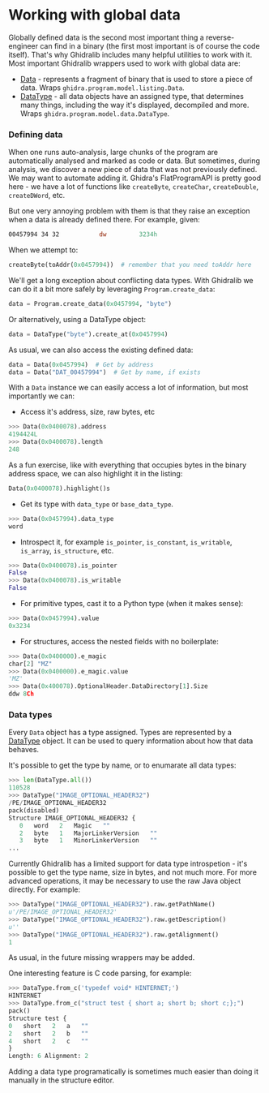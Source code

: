 # Working with global data

Globally defined data is the second most important thing a reverse-engineer can find in a binary (the first
most important is of course the code itself). That's why Ghidralib includes many helpful utilities
to work with it. Most important Ghidralib wrappers used to work with global data are:

* [Data](reference.md#ghidralib.Data) - represents a fragment of binary that is used to store a piece of data. Wraps `ghidra.program.model.listing.Data`.
* [DataType](reference.md#ghidralib.DataType) - all data objects have an assigned type, that determines many things, including the way it's displayed, decompiled and more. Wraps `ghidra.program.model.data.DataType`.


### Defining data

When one runs auto-analysis, large chunks of the program are automatically analysed and marked as code
or data. But sometimes, during analysis, we discover a new piece of data that was not previously
defined. We may want to automate adding it. Ghidra's FlatProgramAPI is pretty good here - we
have a lot of functions like `createByte`, `createChar`, `createDouble`, `createDWord`, etc.

But one very annoying problem with them is that they raise an exception when a data is already defined there.
For example, given:

```asm
00457994 34 32           dw         3234h
```

When we attempt to:

```python
createByte(toAddr(0x0457994))  # remember that you need toAddr here
```

We'll get a long exception about conflicting data types. With Ghidralib we can do it
a bit more safely by leveraging `Program.create_data`:

```python
data = Program.create_data(0x0457994, "byte")
```

Or alternatively, using a DataType object:

```python
data = DataType("byte").create_at(0x0457994)
```

As usual, we can also access the existing defined data:

```python
data = Data(0x0457994)  # Get by address
data = Data("DAT_00457994")  # Get by name, if exists
```

With a `Data` instance we can easily access a lot of information, but most importantly we can:

* Access it's address, size, raw bytes, etc

```python
>>> Data(0x0400078).address
4194424L
>>> Data(0x0400078).length
248
```

As a fun exercise, like with everything that occupies bytes in the binary address space, we
can also highlight it in the listing:

```python
Data(0x0400078).highlight()s
```

* Get its type with `data_type` or `base_data_type`.

```python
>>> Data(0x0457994).data_type
word
```

* Introspect it, for example `is_pointer`, `is_constant`, `is_writable`, `is_array`, `is_structure`, etc.

```python
>>> Data(0x0400078).is_pointer
False
>>> Data(0x0400078).is_writable
False
```

* For primitive types, cast it to a Python type (when it makes sense):

```python
>>> Data(0x0457994).value
0x3234
```

* For structures, access the nested fields with no boilerplate:

```python
>>> Data(0x0400000).e_magic
char[2] "MZ"
>>> Data(0x0400000).e_magic.value
'MZ'
>>> Data(0x400078).OptionalHeader.DataDirectory[1].Size
ddw 8Ch
```

### Data types

Every `Data` object has a type assigned. Types are represented by a
[DataType](reference.md#ghidralib.DataType) object. It can be used to query information about how
that data behaves.

It's possible to get the type by name, or to enumarate all data types:

```python
>>> len(DataType.all())
110528
>>> DataType("IMAGE_OPTIONAL_HEADER32")
/PE/IMAGE_OPTIONAL_HEADER32
pack(disabled)
Structure IMAGE_OPTIONAL_HEADER32 {
   0   word   2   Magic   ""
   2   byte   1   MajorLinkerVersion   ""
   3   byte   1   MinorLinkerVersion   ""
...
```

Currently Ghidralib has a limited support for data type introspetion - it's
possible to get the type name, size in bytes, and not much more. For more advanced operations,
it may be necessary to use the raw Java object directly. For example:

```python
>>> DataType("IMAGE_OPTIONAL_HEADER32").raw.getPathName()
u'/PE/IMAGE_OPTIONAL_HEADER32'
>>> DataType("IMAGE_OPTIONAL_HEADER32").raw.getDescription()
u''
>>> DataType("IMAGE_OPTIONAL_HEADER32").raw.getAlignment()
1
```

As usual, in the future missing wrappers may be added.

One interesting feature is C code parsing, for example:

```python
>>> DataType.from_c('typedef void* HINTERNET;')
HINTERNET
>>> DataType.from_c("struct test { short a; short b; short c;};")
pack()
Structure test {
0   short   2   a   ""
2   short   2   b   ""
4   short   2   c   ""
}
Length: 6 Alignment: 2
```

Adding a data type programatically is sometimes much easier than doing it manually in the structure editor.

